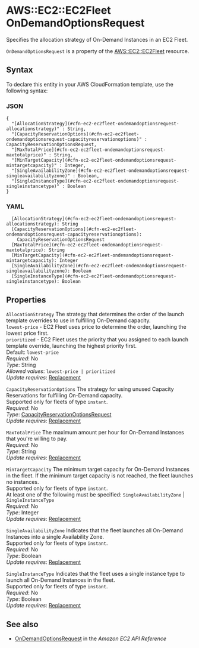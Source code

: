 # AWS::EC2::EC2Fleet OnDemandOptionsRequest<a name="aws-properties-ec2-ec2fleet-ondemandoptionsrequest"></a>

Specifies the allocation strategy of On\-Demand Instances in an EC2 Fleet\.

`OnDemandOptionsRequest` is a property of the [AWS::EC2::EC2Fleet](https://docs.aws.amazon.com/AWSCloudFormation/latest/UserGuide/aws-resource-ec2-ec2fleet.html) resource\.

## Syntax<a name="aws-properties-ec2-ec2fleet-ondemandoptionsrequest-syntax"></a>

To declare this entity in your AWS CloudFormation template, use the following syntax:

### JSON<a name="aws-properties-ec2-ec2fleet-ondemandoptionsrequest-syntax.json"></a>

```
{
  "[AllocationStrategy](#cfn-ec2-ec2fleet-ondemandoptionsrequest-allocationstrategy)" : String,
  "[CapacityReservationOptions](#cfn-ec2-ec2fleet-ondemandoptionsrequest-capacityreservationoptions)" : CapacityReservationOptionsRequest,
  "[MaxTotalPrice](#cfn-ec2-ec2fleet-ondemandoptionsrequest-maxtotalprice)" : String,
  "[MinTargetCapacity](#cfn-ec2-ec2fleet-ondemandoptionsrequest-mintargetcapacity)" : Integer,
  "[SingleAvailabilityZone](#cfn-ec2-ec2fleet-ondemandoptionsrequest-singleavailabilityzone)" : Boolean,
  "[SingleInstanceType](#cfn-ec2-ec2fleet-ondemandoptionsrequest-singleinstancetype)" : Boolean
}
```

### YAML<a name="aws-properties-ec2-ec2fleet-ondemandoptionsrequest-syntax.yaml"></a>

```
  [AllocationStrategy](#cfn-ec2-ec2fleet-ondemandoptionsrequest-allocationstrategy): String
  [CapacityReservationOptions](#cfn-ec2-ec2fleet-ondemandoptionsrequest-capacityreservationoptions):
    CapacityReservationOptionsRequest
  [MaxTotalPrice](#cfn-ec2-ec2fleet-ondemandoptionsrequest-maxtotalprice): String
  [MinTargetCapacity](#cfn-ec2-ec2fleet-ondemandoptionsrequest-mintargetcapacity): Integer
  [SingleAvailabilityZone](#cfn-ec2-ec2fleet-ondemandoptionsrequest-singleavailabilityzone): Boolean
  [SingleInstanceType](#cfn-ec2-ec2fleet-ondemandoptionsrequest-singleinstancetype): Boolean
```

## Properties<a name="aws-properties-ec2-ec2fleet-ondemandoptionsrequest-properties"></a>

`AllocationStrategy` <a name="cfn-ec2-ec2fleet-ondemandoptionsrequest-allocationstrategy"></a>
The strategy that determines the order of the launch template overrides to use in fulfilling On\-Demand capacity\.  
 `lowest-price` \- EC2 Fleet uses price to determine the order, launching the lowest price first\.  
 `prioritized` \- EC2 Fleet uses the priority that you assigned to each launch template override, launching the highest priority first\.  
Default: `lowest-price`  
_Required_: No  
_Type_: String  
_Allowed values_: `lowest-price | prioritized`  
_Update requires_: [Replacement](https://docs.aws.amazon.com/AWSCloudFormation/latest/UserGuide/using-cfn-updating-stacks-update-behaviors.html#update-replacement)

`CapacityReservationOptions` <a name="cfn-ec2-ec2fleet-ondemandoptionsrequest-capacityreservationoptions"></a>
The strategy for using unused Capacity Reservations for fulfilling On\-Demand capacity\.  
Supported only for fleets of type `instant`\.  
_Required_: No  
_Type_: [CapacityReservationOptionsRequest](aws-properties-ec2-ec2fleet-capacityreservationoptionsrequest.md)  
_Update requires_: [Replacement](https://docs.aws.amazon.com/AWSCloudFormation/latest/UserGuide/using-cfn-updating-stacks-update-behaviors.html#update-replacement)

`MaxTotalPrice` <a name="cfn-ec2-ec2fleet-ondemandoptionsrequest-maxtotalprice"></a>
The maximum amount per hour for On\-Demand Instances that you're willing to pay\.  
_Required_: No  
_Type_: String  
_Update requires_: [Replacement](https://docs.aws.amazon.com/AWSCloudFormation/latest/UserGuide/using-cfn-updating-stacks-update-behaviors.html#update-replacement)

`MinTargetCapacity` <a name="cfn-ec2-ec2fleet-ondemandoptionsrequest-mintargetcapacity"></a>
The minimum target capacity for On\-Demand Instances in the fleet\. If the minimum target capacity is not reached, the fleet launches no instances\.  
Supported only for fleets of type `instant`\.  
At least one of the following must be specified: `SingleAvailabilityZone` \| `SingleInstanceType`  
_Required_: No  
_Type_: Integer  
_Update requires_: [Replacement](https://docs.aws.amazon.com/AWSCloudFormation/latest/UserGuide/using-cfn-updating-stacks-update-behaviors.html#update-replacement)

`SingleAvailabilityZone` <a name="cfn-ec2-ec2fleet-ondemandoptionsrequest-singleavailabilityzone"></a>
Indicates that the fleet launches all On\-Demand Instances into a single Availability Zone\.  
Supported only for fleets of type `instant`\.  
_Required_: No  
_Type_: Boolean  
_Update requires_: [Replacement](https://docs.aws.amazon.com/AWSCloudFormation/latest/UserGuide/using-cfn-updating-stacks-update-behaviors.html#update-replacement)

`SingleInstanceType` <a name="cfn-ec2-ec2fleet-ondemandoptionsrequest-singleinstancetype"></a>
Indicates that the fleet uses a single instance type to launch all On\-Demand Instances in the fleet\.  
Supported only for fleets of type `instant`\.  
_Required_: No  
_Type_: Boolean  
_Update requires_: [Replacement](https://docs.aws.amazon.com/AWSCloudFormation/latest/UserGuide/using-cfn-updating-stacks-update-behaviors.html#update-replacement)

## See also<a name="aws-properties-ec2-ec2fleet-ondemandoptionsrequest--seealso"></a>

- [ OnDemandOptionsRequest](https://docs.aws.amazon.com/AWSEC2/latest/APIReference/API_OnDemandOptionsRequest.html) in the _Amazon EC2 API Reference_
